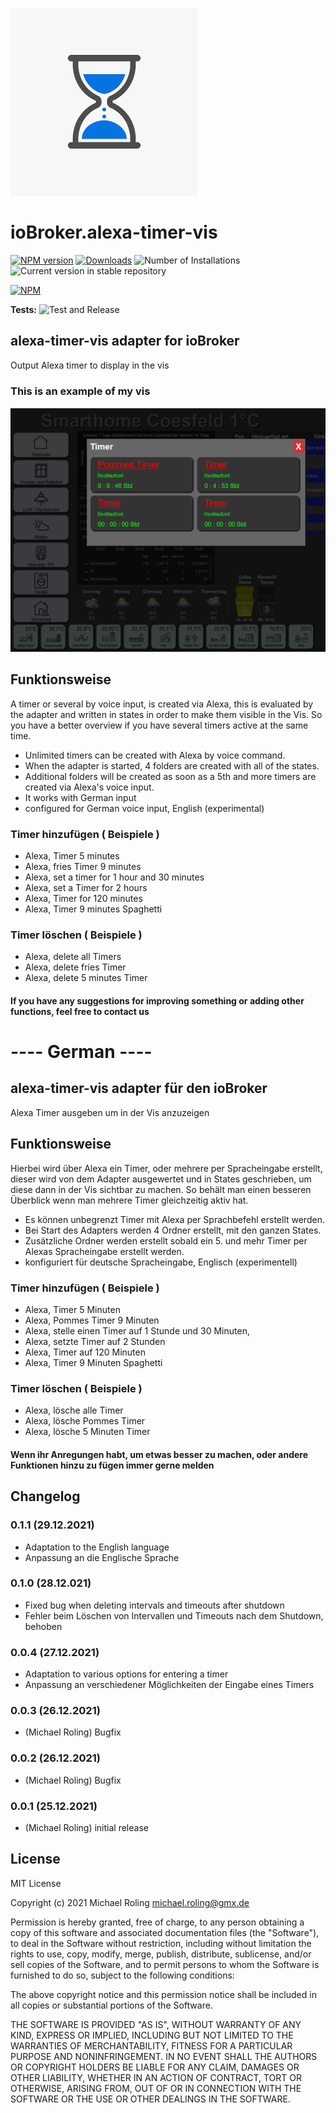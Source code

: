 ![Logo](admin/alexa-timer-vis.png)
# ioBroker.alexa-timer-vis



[![NPM version](https://img.shields.io/npm/v/iobroker.alexa-timer-vis.svg)](https://www.npmjs.com/package/iobroker.alexa-timer-vis)
[![Downloads](https://img.shields.io/npm/dm/iobroker.alexa-timer-vis.svg)](https://www.npmjs.com/package/iobroker.alexa-timer-vis)
![Number of Installations](https://iobroker.live/badges/alexa-timer-vis-installed.svg)
![Current version in stable repository](https://iobroker.live/badges/alexa-timer-vis-stable.svg)

[![NPM](https://nodei.co/npm/iobroker.alexa-timer-vis.png?downloads=true)](https://nodei.co/npm/iobroker.alexa-timer-vis/)

**Tests:** ![Test and Release](https://github.com/MiRo1310/ioBroker.alexa-timer-vis/workflows/Test%20and%20Release/badge.svg)

## alexa-timer-vis adapter for ioBroker

Output Alexa timer to display in the vis

### This is an example of my vis

![](admin/timer.png)

## Funktionsweise

A timer or several by voice input, is created via Alexa, this is evaluated by the adapter and written in states in order to make them visible in the Vis. So you have a better overview if you have several timers active at the same time.

* Unlimited timers can be created with Alexa by voice command. 
* When the adapter is started, 4 folders are created with all of the states.
* Additional folders will be created as soon as a 5th and more timers are created via Alexa's voice input.
* It works with German input
* configured for German voice input, English (experimental) 

### Timer hinzufügen ( Beispiele )

* Alexa, Timer 5 minutes
* Alexa, fries Timer 9 minutes
* Alexa, set a timer for 1 hour and 30 minutes
* Alexa, set a Timer for 2 hours
* Alexa, Timer for 120 minutes
* Alexa, Timer 9 minutes Spaghetti

### Timer löschen ( Beispiele )

* Alexa, delete all Timers
* Alexa, delete fries Timer
* Alexa, delete 5 minutes Timer


#### If you have any suggestions for improving something or adding other functions, feel free to contact us


# ---- German ----

## alexa-timer-vis adapter für den ioBroker

Alexa Timer ausgeben um in der Vis anzuzeigen

## Funktionsweise

Hierbei wird über Alexa ein Timer, oder mehrere per Spracheingabe erstellt, dieser wird von dem Adapter ausgewertet und in States geschrieben, um diese dann in der Vis sichtbar zu machen. So behält man einen besseren Überblick wenn man mehrere Timer gleichzeitig aktiv hat.

* Es können unbegrenzt Timer mit Alexa per Sprachbefehl erstellt werden. 
* Bei Start des Adapters werden 4 Ordner erstellt, mit den ganzen States.
* Zusätzliche Ordner werden erstellt sobald ein 5. und mehr Timer per Alexas Spracheingabe erstellt werden. 
* konfiguriert für deutsche Spracheingabe, Englisch (experimentell)


### Timer hinzufügen ( Beispiele )

* Alexa, Timer 5 Minuten
* Alexa, Pommes Timer 9 Minuten
* Alexa, stelle einen Timer auf 1 Stunde und 30 Minuten,
* Alexa, setzte Timer auf 2 Stunden
* Alexa, Timer auf 120 Minuten
* Alexa, Timer 9 Minuten Spaghetti

### Timer löschen ( Beispiele )

* Alexa, lösche alle Timer
* Alexa, lösche Pommes Timer
* Alexa, lösche 5 Minuten Timer


#### Wenn ihr Anregungen habt, um etwas besser zu machen, oder andere Funktionen hinzu zu fügen immer gerne melden






## Changelog
### 0.1.1 (29.12.2021)
* Adaptation to the English language
* Anpassung an die Englische Sprache
### 0.1.0 (28.12.021)
* Fixed bug when deleting intervals and timeouts after shutdown
* Fehler beim Löschen von Intervallen und Timeouts nach dem Shutdown, behoben
### 0.0.4 (27.12.2021)
* Adaptation to various options for entering a timer
* Anpassung an verschiedener Möglichkeiten der Eingabe eines Timers
### 0.0.3 (26.12.2021)
* (Michael Roling) Bugfix
### 0.0.2 (26.12.2021)
* (Michael Roling) Bugfix
### 0.0.1 (25.12.2021)
* (Michael Roling) initial release

## License
MIT License

Copyright (c) 2021 Michael Roling <michael.roling@gmx.de>

Permission is hereby granted, free of charge, to any person obtaining a copy
of this software and associated documentation files (the "Software"), to deal
in the Software without restriction, including without limitation the rights
to use, copy, modify, merge, publish, distribute, sublicense, and/or sell
copies of the Software, and to permit persons to whom the Software is
furnished to do so, subject to the following conditions:

The above copyright notice and this permission notice shall be included in all
copies or substantial portions of the Software.

THE SOFTWARE IS PROVIDED "AS IS", WITHOUT WARRANTY OF ANY KIND, EXPRESS OR
IMPLIED, INCLUDING BUT NOT LIMITED TO THE WARRANTIES OF MERCHANTABILITY,
FITNESS FOR A PARTICULAR PURPOSE AND NONINFRINGEMENT. IN NO EVENT SHALL THE
AUTHORS OR COPYRIGHT HOLDERS BE LIABLE FOR ANY CLAIM, DAMAGES OR OTHER
LIABILITY, WHETHER IN AN ACTION OF CONTRACT, TORT OR OTHERWISE, ARISING FROM,
OUT OF OR IN CONNECTION WITH THE SOFTWARE OR THE USE OR OTHER DEALINGS IN THE
SOFTWARE.
